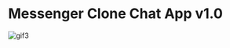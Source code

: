 # Messenger Clone Chat App v1.0

![gif3](https://user-images.githubusercontent.com/50170946/85266769-05d55480-b47d-11ea-8c03-d50adb1b755f.gif)




